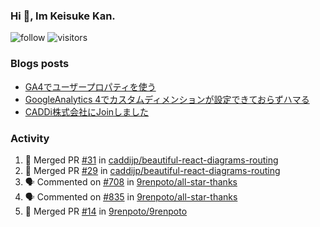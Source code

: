### Hi 👋, Im Keisuke Kan.

<!--
**9renpoto/9renpoto** is a ✨ _special_ ✨ repository because its `README.md` (this file) appears on your GitHub profile.

Here are some ideas to get you started:

- 🔭 I’m currently working on ...
- 🌱 I’m currently learning ...
- 👯 I’m looking to collaborate on ...
- 🤔 I’m looking for help with ...
- 💬 Ask me about ...
- 📫 How to reach me: ...
- 😄 Pronouns: ...
- ⚡ Fun fact: ...
-->

![follow](https://img.shields.io/github/followers/9renpoto?label=Follow&style=social)
![visitors](https://komarev.com/ghpvc/?username=9renpoto&label=Profile%20views&color=0e75b6&style=flat)

### Blogs posts

<!-- BLOG-POST-LIST:START -->
- [GA4でユーザープロパティを使う](https://9renpoto.dev/2021/02/21/google-analytics-4-user-properties/)
- [GoogleAnalytics 4でカスタムディメンションが設定できておらずハマる](https://9renpoto.dev/2021/02/13/google-analytics-4/)
- [CADDi株式会社にJoinしました](https://9renpoto.dev/2020/12/05/join/)
<!-- BLOG-POST-LIST:END -->

### Activity

<!--START_SECTION:activity-->
1. 🎉 Merged PR [#31](https://github.com/caddijp/beautiful-react-diagrams-routing/pull/31) in [caddijp/beautiful-react-diagrams-routing](https://github.com/caddijp/beautiful-react-diagrams-routing)
2. 🎉 Merged PR [#29](https://github.com/caddijp/beautiful-react-diagrams-routing/pull/29) in [caddijp/beautiful-react-diagrams-routing](https://github.com/caddijp/beautiful-react-diagrams-routing)
3. 🗣 Commented on [#708](https://github.com/9renpoto/all-star-thanks/issues/708) in [9renpoto/all-star-thanks](https://github.com/9renpoto/all-star-thanks)
4. 🗣 Commented on [#835](https://github.com/9renpoto/all-star-thanks/issues/835) in [9renpoto/all-star-thanks](https://github.com/9renpoto/all-star-thanks)
5. 🎉 Merged PR [#14](https://github.com/9renpoto/9renpoto/pull/14) in [9renpoto/9renpoto](https://github.com/9renpoto/9renpoto)
<!--END_SECTION:activity-->

<!--START_SECTION:waka-->
<!--END_SECTION:waka-->